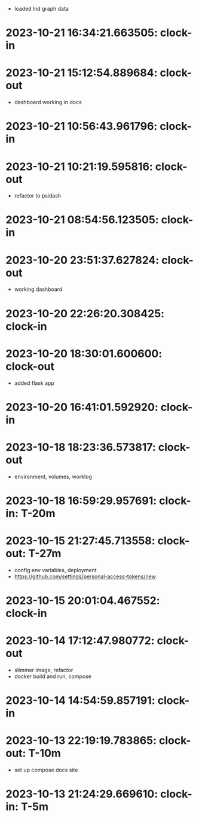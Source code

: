 * loaded lnd graph data

# 2023-10-21 16:34:21.663505: clock-in

# 2023-10-21 15:12:54.889684: clock-out

* dashboard working in docs

# 2023-10-21 10:56:43.961796: clock-in

# 2023-10-21 10:21:19.595816: clock-out

* refactor to psidash

# 2023-10-21 08:54:56.123505: clock-in

# 2023-10-20 23:51:37.627824: clock-out

* working dashboard

# 2023-10-20 22:26:20.308425: clock-in

# 2023-10-20 18:30:01.600600: clock-out

* added flask app

# 2023-10-20 16:41:01.592920: clock-in

# 2023-10-18 18:23:36.573817: clock-out

* environment, volumes, worklog

# 2023-10-18 16:59:29.957691: clock-in: T-20m 

# 2023-10-15 21:27:45.713558: clock-out: T-27m 

* config env variables, deployment
* https://github.com/settings/personal-access-tokens/new

# 2023-10-15 20:01:04.467552: clock-in

# 2023-10-14 17:12:47.980772: clock-out

* slimmer image, refactor
* docker build and run, compose

# 2023-10-14 14:54:59.857191: clock-in

# 2023-10-13 22:19:19.783865: clock-out: T-10m 

* set up compose docs site

# 2023-10-13 21:24:29.669610: clock-in: T-5m 

